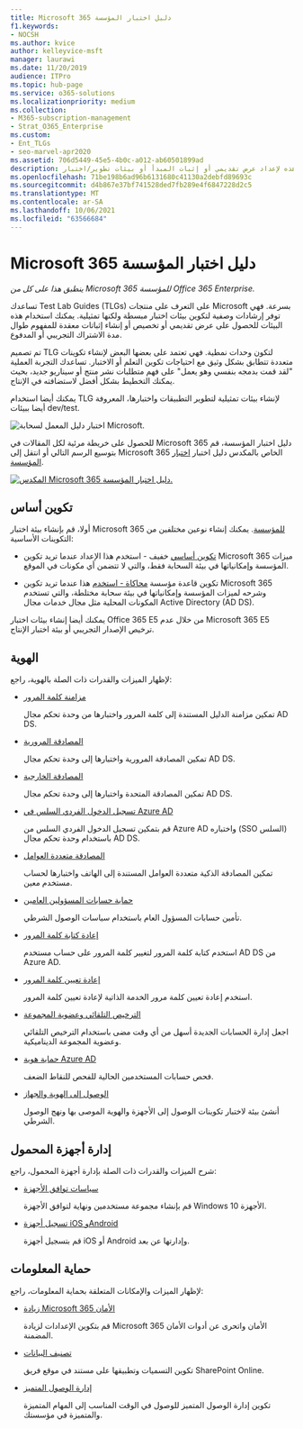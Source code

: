 ```yaml
---
title: Microsoft 365 دليل اختبار المؤسسة
f1.keywords:
- NOCSH
ms.author: kvice
author: kelleyvice-msft
manager: laurawi
ms.date: 11/20/2019
audience: ITPro
ms.topic: hub-page
ms.service: o365-solutions
ms.localizationpriority: medium
ms.collection:
- M365-subscription-management
- Strat_O365_Enterprise
ms.custom:
- Ent_TLGs
- seo-marvel-apr2020
ms.assetid: 706d5449-45e5-4b0c-a012-ab60501899ad
description: استخدم "أدلة اختبار المعمل" هذه لإعداد عرض تقديمي أو إثبات المبدأ أو بيئات تطوير/اختبار Microsoft 365 للمؤسسة.
ms.openlocfilehash: 71be198b6ad96b6131680c41130a2debfd89693c
ms.sourcegitcommit: d4b867e37bf741528ded7fb289e4f6847228d2c5
ms.translationtype: MT
ms.contentlocale: ar-SA
ms.lasthandoff: 10/06/2021
ms.locfileid: "63566684"
---
```

# <a name="microsoft-365-for-enterprise-test-lab-guides"></a>Microsoft 365 دليل اختبار المؤسسة

*ينطبق هذا على كل من Microsoft 365 للمؤسسة Office 365 Enterprise.*

تساعدك Test Lab Guides (TLGs) على التعرف على منتجات Microsoft بسرعة. فهي توفر إرشادات وصفية لتكوين بيئات اختبار مبسطة ولكنها تمثيلية. يمكنك استخدام هذه البيئات للحصول على عرض تقديمي أو تخصيص أو إنشاء إثباتات معقدة للمفهوم طوال مدة الاشتراك التجريبي أو المدفوع.

تم تصميم TLG لتكون وحدات نمطية. فهي تعتمد على بعضها البعض لإنشاء تكوينات متعددة تتطابق بشكل وثيق مع احتياجات تكوين التعلم أو الاختبار. تساعدك التجربة العملية "لقد قمت بدمجه بنفسي وهو يعمل" على فهم متطلبات نشر منتج أو سيناريو جديد، بحيث يمكنك التخطيط بشكل أفضل لاستضافته في الإنتاج.

يمكنك أيضا استخدام TLG لإنشاء بيئات تمثيلية لتطوير التطبيقات واختبارها، المعروفة أيضا ببيئات dev/test.
  
![اختبار دليل المعمل لسحابة Microsoft.](../media/m365-enterprise-test-lab-guides/cloud-tlg-icon.png)

للحصول على خريطة مرئية لكل المقالات في Microsoft 365 دليل اختبار المؤسسة، قم بتوسيع الرسم التالي أو انتقل إلى Microsoft 365 الخاص بالمكدس دليل اختبار [اختبار المؤسسة](../downloads/Microsoft365EnterpriseTLGStack.pdf).

[![المكدس Microsoft 365 دليل اختبار المؤسسة.](../media/m365-enterprise-test-lab-guides/microsoft-365-enterprise-tlg-stack.png)](../downloads/Microsoft365EnterpriseTLGStack.pdf)

## <a name="base-configuration"></a>تكوين أساس

أولا، قم بإنشاء بيئة اختبار Microsoft 365 [للمؤسسة](/microsoft-365-enterprise/). يمكنك إنشاء نوعين مختلفين من التكوينات الأساسية:

- [تكوين أساسي](lightweight-base-configuration-microsoft-365-enterprise.md) خفيف - استخدم هذا الإعداد عندما تريد تكوين Microsoft 365 ميزات المؤسسة وإمكانياتها في بيئة السحابة فقط، والتي لا تتضمن أي مكونات في الموقع.

- تكوين قاعدة مؤسسة [محاكاة - استخدم](simulated-ent-base-configuration-microsoft-365-enterprise.md) هذا عندما تريد تكوين Microsoft 365 وشرحه لميزات المؤسسة وإمكانياتها في بيئة سحابة مختلطة، والتي تستخدم المكونات المحلية مثل مجال خدمات مجال Active Directory (AD DS).

يمكنك أيضا إنشاء بيئات اختبار Office 365 E5 من خلال عدم Microsoft 365 E5 ترخيص الإصدار التجريبي أو بيئة اختبار الإنتاج.
    
## <a name="identity"></a>الهوية

لإظهار الميزات والقدرات ذات الصلة بالهوية، راجع:

- [مزامنة كلمة المرور](password-hash-sync-m365-ent-test-environment.md)
  
   تمكين مزامنة الدليل المستندة إلى كلمة المرور واختبارها من وحدة تحكم مجال AD DS.

- [المصادقة المرورية](pass-through-auth-m365-ent-test-environment.md)
  
   تمكين المصادقة المرورية واختبارها إلى وحدة تحكم مجال AD DS.

- [المصادقة الخارجية](federated-identity-for-your-microsoft-365-dev-test-environment.md)
  
   تمكين المصادقة المتحدة واختبارها إلى وحدة تحكم مجال AD DS.

- [تسجيل الدخول الفردي السلس في Azure AD](single-sign-on-m365-ent-test-environment.md)
  
   قم بتمكين تسجيل الدخول الفردي السلس من Azure AD واختباره (SSO السلس) باستخدام وحدة تحكم مجال AD DS.

- [المصادقة متعددة العوامل](multi-factor-authentication-microsoft-365-test-environment.md)
  
   تمكين المصادقة الذكية متعددة العوامل المستندة إلى الهاتف واختبارها لحساب مستخدم معين.

- [حماية حسابات المسؤولين العامين](protect-global-administrator-accounts-microsoft-365-test-environment.md)

   تأمين حسابات المسؤول العام باستخدام سياسات الوصول الشرطي.

- [إعادة كتابة كلمة المرور](password-writeback-m365-ent-test-environment.md)

   استخدم كتابة كلمة المرور لتغيير كلمة المرور على حساب مستخدم AD DS من Azure AD.

- [إعادة تعيين كلمة المرور](password-reset-m365-ent-test-environment.md)

   استخدم إعادة تعيين كلمة مرور الخدمة الذاتية لإعادة تعيين كلمة المرور.

- [الترخيص التلقائي وعضوية المجموعة](automate-licenses-group-membership-microsoft-365-test-environment.md)

   اجعل إدارة الحسابات الجديدة أسهل من أي وقت مضى باستخدام الترخيص التلقائي وعضوية المجموعة الديناميكية.

- [حماية هوية Azure AD](azure-ad-identity-protection-microsoft-365-test-environment.md)

   فحص حسابات المستخدمين الحالية للفحص للنقاط الضعف.

- [الوصول إلى الهوية والجهاز](identity-device-access-m365-test-environment.md)

   أنشئ بيئة لاختبار تكوينات الوصول إلى الأجهزة والهوية الموصى بها ونهج الوصول الشرطي.

## <a name="mobile-device-management"></a>إدارة أجهزة المحمول

شرح الميزات والقدرات ذات الصلة بإدارة أجهزة المحمول، راجع:

- [سياسات توافق الأجهزة](mam-policies-for-your-microsoft-365-enterprise-dev-test-environment.md)
    
   قم بإنشاء مجموعة مستخدمين ونهاية لتوافق الأجهزة Windows 10 الأجهزة.
    
- [تسجيل أجهزة iOS وAndroid](enroll-ios-and-android-devices-in-your-microsoft-enterprise-365-dev-test-environ.md)
   
   قم بتسجيل أجهزة iOS أو Android وإدارتها عن بعد.

## <a name="information-protection"></a>حماية المعلومات

لإظهار الميزات والإمكانات المتعلقة بحماية المعلومات، راجع:

- [زيادة Microsoft 365 الأمان](increased-o365-security-microsoft-365-enterprise-dev-test-environment.md)
    
   قم بتكوين الإعدادات لزيادة Microsoft 365 الأمان واتحرى عن أدوات الأمان المضمنة.
  
- [تصنيف البيانات](data-classification-microsoft-365-enterprise-dev-test-environment.md)
    
   تكوين التسميات وتطبيقها على مستند في موقع فريق SharePoint Online.
    
- [إدارة الوصول المتميز](privileged-access-microsoft-365-enterprise-dev-test-environment.md)
    
   تكوين إدارة الوصول المتميز للوصول في الوقت المناسب إلى المهام المتميزة والمتميزة في مؤسستك.